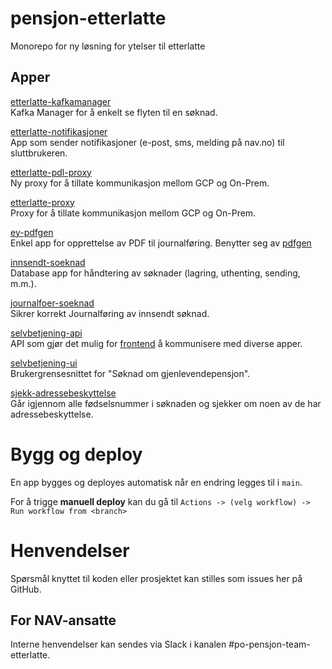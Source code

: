# pensjon-etterlatte

Monorepo for ny løsning for ytelser til etterlatte


## Apper

[etterlatte-kafkamanager](apps/etterlatte-kafkamanager) \
Kafka Manager for å enkelt se flyten til en søknad.

[etterlatte-notifikasjoner](apps/etterlatte-notifikasjoner) \
App som sender notifikasjoner (e-post, sms, melding på nav.no) til sluttbrukeren.

[etterlatte-pdl-proxy](apps/etterlatte-pdl-proxy) \
Ny proxy for å tillate kommunikasjon mellom GCP og On-Prem.

[etterlatte-proxy](apps/etterlatte-proxy) \
Proxy for å tillate kommunikasjon mellom GCP og On-Prem.

[ey-pdfgen](apps/ey-pdfgen) \
Enkel app for opprettelse av PDF til journalføring. Benytter seg av [pdfgen](https://github.com/navikt/pdfgen)

[innsendt-soeknad](apps/innsendt-soeknad) \
Database app for håndtering av søknader (lagring, uthenting, sending, m.m.).

[journalfoer-soeknad](apps/journalfoer-soeknad) \
Sikrer korrekt Journalføring av innsendt søknad.

[selvbetjening-api](apps/selvbetjening-api) \
API som gjør det mulig for [frontend](apps/selvbetjening-ui) å kommunisere med diverse apper. 

[selvbetjening-ui](apps/selvbetjening-ui) \
Brukergrensesnittet for "Søknad om gjenlevendepensjon".

[sjekk-adressebeskyttelse](apps/sjekk-adressebeskyttelse) \
Går igjennom alle fødselsnummer i søknaden og sjekker om noen av de har adressebeskyttelse.


# Bygg og deploy

En app bygges og deployes automatisk når en endring legges til i `main`. 

For å trigge **manuell deploy** kan du gå til `Actions -> (velg workflow) -> Run workflow from <branch>`


# Henvendelser

Spørsmål knyttet til koden eller prosjektet kan stilles som issues her på GitHub.


## For NAV-ansatte

Interne henvendelser kan sendes via Slack i kanalen #po-pensjon-team-etterlatte.
